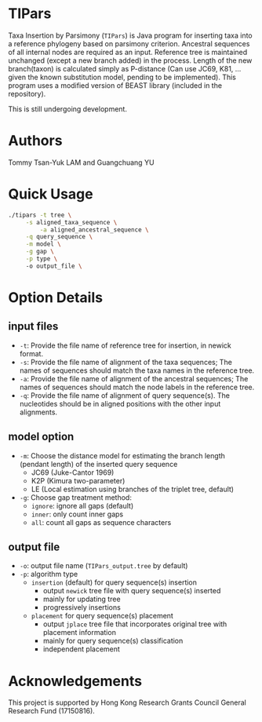 # TIPars

Taxa Insertion by Parsimony (`TIPars`) is Java program for inserting taxa into a reference phylogeny based on parsimony criterion.
Ancestral sequences of all internal nodes are required as an input. Reference tree is maintained unchanged (except a new branch added) in the process.
Length of the new branch(taxon) is calculated simply as P-distance (Can use JC69, K81, ... given the known substitution model, pending to be implemented).
This program uses a modified version of BEAST library (included in the repository).


This is still undergoing development.

# Authors


Tommy Tsan-Yuk LAM and Guangchuang YU


# Quick Usage

```bash
./tipars -t tree \
	 -s aligned_taxa_sequence \
         -a aligned_ancestral_sequence \
	 -q query_sequence \
	 -m model \
	 -g gap \
	 -p type \	 
	 -o output_file \
```

# Option Details

## input files

+ `-t`: Provide the file name of reference tree for insertion, in newick format.
+ `-s`: Provide the file name of alignment of the taxa sequences; The names of sequences should match the taxa names in the reference tree. 
+ `-a`: Provide the file name of alignment of the ancestral sequences; The names of sequences should match the node labels in the reference tree. 
+ `-q`: Provide the file name of alignment of query sequence(s). The nucleotides should be in aligned positions with the other input alignments. 

## model option

+ `-m`: Choose the distance model for estimating the branch length (pendant length) of the inserted query sequence
  + JC69 (Juke-Cantor 1969)
  + K2P (Kimura two-parameter)
  + LE (Local estimation using branches of the triplet tree, default)
+ `-g`: Choose gap treatment method:
  + `ignore`: ignore all gaps (default)
  + `inner`: only count inner gaps
  + `all`: count all gaps as sequence characters

## output file

+ `-o`: output file name (`TIPars_output.tree` by default)
+ `-p`: algorithm type
  + `insertion` (default) for query sequence(s) insertion
    - output `newick` tree file with query sequence(s) inserted
    - mainly for updating tree
    - progressively insertions
  + `placement` for query sequence(s) placement
    - output `jplace` tree file that incorporates original tree with placement information
    - mainly for query sequence(s) classification
    - independent placement

# Acknowledgements

This project is supported by Hong Kong Research Grants Council General Research Fund (17150816).
